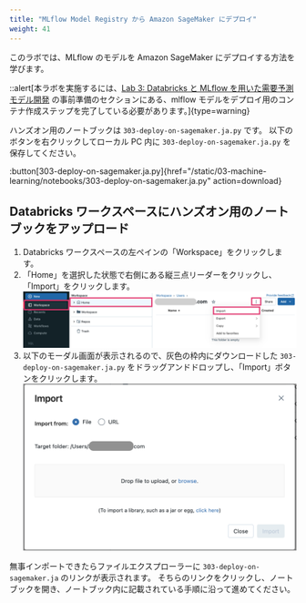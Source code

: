 ```yaml
---
title: "MLflow Model Registry から Amazon SageMaker にデプロイ"
weight: 41
---
```


このラボでは、MLflow のモデルを Amazon SageMaker にデプロイする方法を学びます。

::alert[本ラボを実施するには、[Lab 3: Databricks と MLflow を用いた需要予測モデル開発](/03-machine-learning) の事前準備のセクションにある、mlflow モデルをデプロイ用のコンテナ作成ステップを完了している必要があります。]{type=warning}

ハンズオン用のノートブックは `303-deploy-on-sagemaker.ja.py` です。
以下のボタンを右クリックしてローカル PC 内に `303-deploy-on-sagemaker.ja.py` を保存してください。

:button[303-deploy-on-sagemaker.ja.py]{href="/static/03-machine-learning/notebooks/303-deploy-on-sagemaker.ja.py" action=download}


## Databricks ワークスペースにハンズオン用のノートブックをアップロード

1. Databricks ワークスペースの左ペインの「Workspace」をクリックします。
2. 「Home」を選択した状態で右側にある縦三点リーダーをクリックし、「Import」をクリックします。
![File import](/static/02-data-preparation/file-import.png)
3. 以下のモーダル画面が表示されるので、灰色の枠内にダウンロードした `303-deploy-on-sagemaker.ja.py` をドラッグアンドドロップし、「Import」ボタンをクリックします。
![Import modal](/static/02-data-preparation/import-modal.png)

無事インポートできたらファイルエクスプローラーに `303-deploy-on-sagemaker.ja` のリンクが表示されます。
そちらのリンクをクリックし、ノートブックを開き、ノートブック内に記載されている手順に沿って進めてください。
